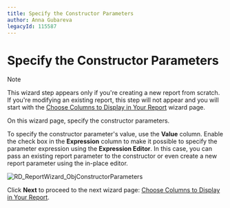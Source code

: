 ```yaml
---
title: Specify the Constructor Parameters
author: Anna Gubareva
legacyId: 115587
---
```

# Specify the Constructor Parameters
> [!NOTE]
> This wizard step appears only if you're creating a new report from scratch. If you're modifying an existing report, this step will not appear and you will start with the [Choose Columns to Display in Your Report](../choose-columns-to-display-in-your-report.md) wizard page.

On this wizard page, specify the constructor parameters.

To specify the constructor parameter's value, use the **Value** column. Enable the check box in the **Expression** column to make it possible to specify the parameter expression using the **Expression Editor**. In this case, you can pass an existing report parameter to the constructor or even create a new report parameter using the in-place editor.

![RD_ReportWizard_ObjConstructorParameters](../../../../../../images/img122115.png)

Click **Next** to proceed to the next wizard page: [Choose Columns to Display in Your Report](../choose-columns-to-display-in-your-report.md).